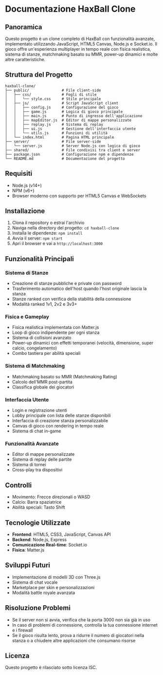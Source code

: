 # Documentazione HaxBall Clone

## Panoramica
Questo progetto è un clone completo di HaxBall con funzionalità avanzate, implementato utilizzando JavaScript, HTML5 Canvas, Node.js e Socket.io. Il gioco offre un'esperienza multiplayer in tempo reale con fisica realistica, sistema di stanze, matchmaking basato su MMR, power-up dinamici e molte altre caratteristiche.

## Struttura del Progetto
```
haxball-clone/
├── public/               # File client-side
│   ├── css/              # Fogli di stile
│   │   └── style.css     # Stile principale
│   ├── js/               # Script JavaScript client
│   │   ├── config.js     # Configurazione del gioco
│   │   ├── game.js       # Logica di gioco principale
│   │   ├── main.js       # Punto di ingresso dell'applicazione
│   │   ├── mapEditor.js  # Editor di mappe personalizzate
│   │   ├── replay.js     # Sistema di replay
│   │   ├── ui.js         # Gestione dell'interfaccia utente
│   │   └── utils.js      # Funzioni di utilità
│   └── index.html        # Pagina HTML principale
├── server/               # File server-side
│   └── server.js         # Server Node.js con logica di gioco
├── shared/               # File condivisi tra client e server
├── package.json          # Configurazione npm e dipendenze
└── README.md             # Documentazione del progetto
```

## Requisiti
- Node.js (v14+)
- NPM (v6+)
- Browser moderno con supporto per HTML5 Canvas e WebSockets

## Installazione
1. Clona il repository o estrai l'archivio
2. Naviga nella directory del progetto: `cd haxball-clone`
3. Installa le dipendenze: `npm install`
4. Avvia il server: `npm start`
5. Apri il browser e vai a `http://localhost:3000`

## Funzionalità Principali

### Sistema di Stanze
- Creazione di stanze pubbliche e private con password
- Trasferimento automatico dell'host quando l'host originale lascia la stanza
- Stanze ranked con verifica della stabilità della connessione
- Modalità ranked 1v1, 2v2 e 3v3+

### Fisica e Gameplay
- Fisica realistica implementata con Matter.js
- Loop di gioco indipendente per ogni stanza
- Sistema di collisioni avanzato
- Power-up dinamici con effetti temporanei (velocità, dimensione, super calcio, congelamento)
- Combo tastiera per abilità speciali

### Sistema di Matchmaking
- Matchmaking basato su MMR (Matchmaking Rating)
- Calcolo dell'MMR post-partita
- Classifica globale dei giocatori

### Interfaccia Utente
- Login e registrazione utenti
- Lobby principale con lista delle stanze disponibili
- Interfaccia di creazione stanza personalizzabile
- Canvas di gioco con rendering in tempo reale
- Sistema di chat in-game

### Funzionalità Avanzate
- Editor di mappe personalizzate
- Sistema di replay delle partite
- Sistema di tornei
- Cross-play tra dispositivi

## Controlli
- Movimento: Frecce direzionali o WASD
- Calcio: Barra spaziatrice
- Abilità speciali: Tasto Shift

## Tecnologie Utilizzate
- **Frontend**: HTML5, CSS3, JavaScript, Canvas API
- **Backend**: Node.js, Express
- **Comunicazione Real-time**: Socket.io
- **Fisica**: Matter.js

## Sviluppi Futuri
- Implementazione di modelli 3D con Three.js
- Sistema di chat vocale
- Marketplace per skin e personalizzazioni
- Modalità battle royale avanzata

## Risoluzione Problemi
- Se il server non si avvia, verifica che la porta 3000 non sia già in uso
- In caso di problemi di connessione, controlla la tua connessione internet e i firewall
- Se il gioco risulta lento, prova a ridurre il numero di giocatori nella stanza o a chiudere altre applicazioni che consumano risorse

## Licenza
Questo progetto è rilasciato sotto licenza ISC.
